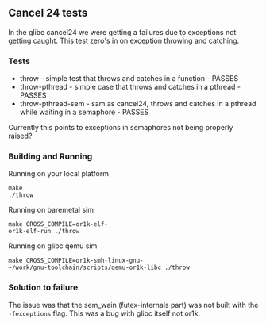 ## Cancel 24 tests

In the glibc cancel24 we were getting a failures due to exceptions
not getting caught.  This test zero's in on exception throwing and
catching.

### Tests

 - throw - simple test that throws and catches in a function - PASSES
 - throw-pthread - simple case that throws and catches in a pthread - PASSES
 - throw-pthread-sem - sam as cancel24, throws and catches in a pthread
   while waiting in a semaphore - PASSES

Currently this points to exceptions in semaphores not being properly raised?

### Building and Running

Running on your local platform

```
make
./throw
```

Running on baremetal sim

```
make CROSS_COMPILE=or1k-elf-
or1k-elf-run ./throw
```

Running on glibc qemu sim

```
make CROSS_COMPILE=or1k-smh-linux-gnu-
~/work/gnu-toolchain/scripts/qemu-or1k-libc ./throw
```

### Solution to failure

The issue was that the sem_wain (futex-internals part) was not built with
the `-fexceptions` flag.  This was a bug with glibc itself not or1k.
